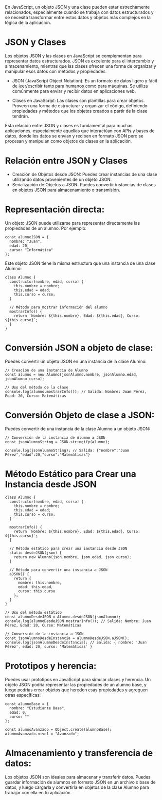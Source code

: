 
En JavaScript, un objeto JSON y una clase pueden estar estrechamente relacionados, especialmente cuando se trabaja con datos estructurados y se necesita transformar entre estos datos y objetos más complejos en la lógica de la aplicación.

# JSON y Clases

Los objetos JSON y las clases en JavaScript se complementan para representar datos estructurados. JSON es excelente para el intercambio y almacenamiento, mientras que las clases ofrecen una forma de organizar y manipular esos datos con métodos y propiedades.

- JSON (JavaScript Object Notation): Es un formato de datos ligero y fácil de leer/escribir tanto para humanos como para máquinas. Se utiliza comúnmente para enviar y recibir datos en aplicaciones web.

- Clases en JavaScript: Las clases son plantillas para crear objetos. Proveen una forma de estructurar y organizar el código, definiendo propiedades y métodos que los objetos creados a partir de la clase tendrán.

Esta relación entre JSON y clases es fundamental para muchas aplicaciones, especialmente aquellas que interactúan con APIs y bases de datos, donde los datos se envían y reciben en formato JSON pero se procesan y manipulan como objetos de clases en la aplicación.

# Relación entre JSON y Clases
- Creación de Objetos desde JSON: Puedes crear instancias de una clase utilizando datos provenientes de un objeto JSON.
- Serialización de Objetos a JSON: Puedes convertir instancias de clases en objetos JSON para almacenamiento o transmisión.

# Representación directa:
Un objeto JSON puede utilizarse para representar directamente las propiedades de un alumno. Por ejemplo:
```
const alumnoJSON = {
  nombre: "Juan",
  edad: 20,
  curso: "Informática"
};
```

Este objeto JSON tiene la misma estructura que una instancia de una clase Alumno:
```
class Alumno {
  constructor(nombre, edad, curso) {
    this.nombre = nombre;
    this.edad = edad;
    this.curso = curso;
  }

  // Método para mostrar información del alumno
  mostrarInfo() {
    return `Nombre: ${this.nombre}, Edad: ${this.edad}, Curso: ${this.curso}`;
  }
}
```

# Conversión JSON a objeto de clase:
Puedes convertir un objeto JSON en una instancia de la clase Alumno:
```
// Creación de una instancia de Alumno
const alumno = new Alumno(jsonAlumno.nombre, jsonAlumno.edad, jsonAlumno.curso);

// Uso del método de la clase
console.log(alumno.mostrarInfo()); // Salida: Nombre: Juan Pérez, Edad: 20, Curso: Matemáticas
```

# Conversión Objeto de clase a JSON:
Puedes convertir de una instancia de la clase Alumno a un objeto JSON:
```
// Conversión de la instancia de Alumno a JSON
const jsonAlumnoString = JSON.stringify(alumno);

console.log(jsonAlumnoString); // Salida: {"nombre":"Juan Pérez","edad":20,"curso":"Matemáticas"}
```

# Método Estático para Crear una Instancia desde JSON
```
class Alumno {
  constructor(nombre, edad, curso) {
    this.nombre = nombre;
    this.edad = edad;
    this.curso = curso;
  }

  mostrarInfo() {
    return `Nombre: ${this.nombre}, Edad: ${this.edad}, Curso: ${this.curso}`;
  }

  // Método estático para crear una instancia desde JSON
  static desdeJSON(json) {
    return new Alumno(json.nombre, json.edad, json.curso);
  }

  // Método para convertir una instancia a JSON
  aJSON() {
    return {
      nombre: this.nombre,
      edad: this.edad,
      curso: this.curso
    };
  }
}

// Uso del método estático
const alumnoDesdeJSON = Alumno.desdeJSON(jsonAlumno);
console.log(alumnoDesdeJSON.mostrarInfo()); // Salida: Nombre: Juan Pérez, Edad: 20, Curso: Matemáticas

// Conversión de la instancia a JSON
const jsonAlumnoDesdeInstancia = alumnoDesdeJSON.aJSON();
console.log(jsonAlumnoDesdeInstancia); // Salida: { nombre: 'Juan Pérez', edad: 20, curso: 'Matemáticas' }
```

# Prototipos y herencia:
Puedes usar prototipos en JavaScript para simular clases y herencia.  Un objeto JSON podría representar las propiedades de un alumno base, y luego podrías crear objetos que hereden esas propiedades y agreguen otras específicas:
```
const alumnoBase = {
  nombre: "Estudiante Base",
  edad: 0,
  curso: ""
};

const alumnoAvanzado = Object.create(alumnoBase);
alumnoAvanzado.nivel = "Avanzado";
```

#  Almacenamiento y transferencia de datos:
Los objetos JSON son ideales para almacenar y transferir datos. Puedes guardar información de alumnos en formato JSON en un archivo o base de datos, y luego cargarla y convertirla en objetos de la clase Alumno para trabajar con ella en tu aplicación.

